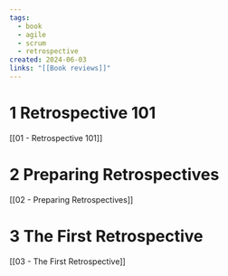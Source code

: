 ```yaml
---
tags:
  - book
  - agile
  - scrum
  - retrospective
created: 2024-06-03
links: "[[Book reviews]]"
---
```

# 1 Retrospective 101

[[01 - Retrospective 101]]

# 2 Preparing Retrospectives

[[02 - Preparing Retrospectives]]

# 3 The First Retrospective

[[03 - The First Retrospective]]

